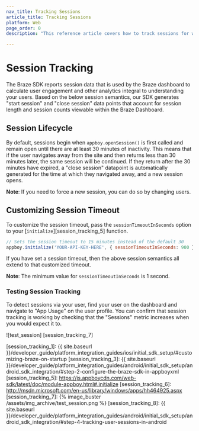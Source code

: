 ```yaml
---
nav_title: Tracking Sessions
article_title: Tracking Sessions
platform: Web
page_order: 0
description: "This reference article covers how to track sessions for web."

---
```


# Session Tracking

The Braze SDK reports session data that is used by the Braze dashboard to calculate user engagement and other analytics integral to understanding your users. Based on the below session semantics, our SDK generates "start session" and "close session" data points that account for session length and session counts viewable within the Braze Dashboard.

## Session Lifecycle

By default, sessions begin when `appboy.openSession()` is first called and remain open until there are at least 30 minutes of inactivity. This means that if the user navigates away from the site and then returns less than 30 minutes later, the same session will be continued. If they return after the 30 minutes have expired, a "close session" datapoint is automatically generated for the time at which they navigated away, and a new session opens.

**Note**: If you need to force a new session, you can do so by changing users.

## Customizing Session Timeout

To customize the session timeout, pass the `sessionTimeoutInSeconds` option to your [`initialize`][session_tracking_5] function.

```js
// Sets the session timeout to 15 minutes instead of the default 30
appboy.initialize('YOUR-API-KEY-HERE', { sessionTimeoutInSeconds: 900 });
``` 

If you have set a session timeout, then the above session semantics all extend to that customized timeout.

**Note**: The minimum value for `sessionTimeoutInSeconds` is 1 second.

### Testing Session Tracking

To detect sessions via your user, find your user on the dashboard and navigate to "App Usage" on the user profile. You can confirm that session tracking is working by checking that the "Sessions" metric increases when you would expect it to.

![test_session] [session_tracking_7]

[session_tracking_1]: {{ site.baseurl }}/developer_guide/platform_integration_guides/ios/initial_sdk_setup/#customizing-braze-on-startup
[session_tracking_3]: {{ site.baseurl }}/developer_guide/platform_integration_guides/android/initial_sdk_setup/android_sdk_integration/#step-2-configure-the-braze-sdk-in-appboyxml
[session_tracking_5]: https://js.appboycdn.com/web-sdk/latest/doc/module-appboy.html#.initialize
[session_tracking_6]: http://msdn.microsoft.com/en-us/library/windows/apps/hh464925.aspx
[session_tracking_7]: {% image_buster /assets/img_archive/test_session.png %}
[session_tracking_8]: {{ site.baseurl }}/developer_guide/platform_integration_guides/android/initial_sdk_setup/android_sdk_integration/#step-4-tracking-user-sessions-in-android

